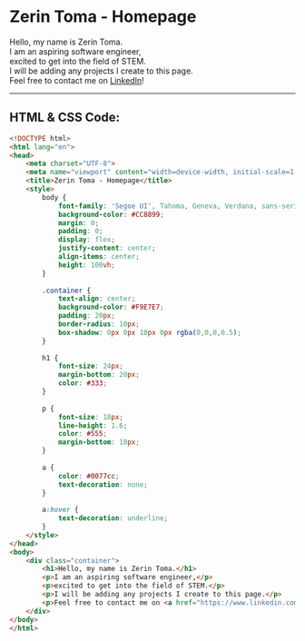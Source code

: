 # Zerin Toma - Homepage

Hello, my name is Zerin Toma.  
I am an aspiring software engineer,  
excited to get into the field of STEM.  
I will be adding any projects I create to this page.  
Feel free to contact me on [LinkedIn](https://www.linkedin.com/in/zerin-toma)!

---

## HTML & CSS Code:

```html
<!DOCTYPE html>
<html lang="en">
<head>
    <meta charset="UTF-8">
    <meta name="viewport" content="width=device-width, initial-scale=1.0">
    <title>Zerin Toma - Homepage</title>
    <style>
        body {
            font-family: 'Segoe UI', Tahoma, Geneva, Verdana, sans-serif;
            background-color: #CC8899;
            margin: 0;
            padding: 0;
            display: flex;
            justify-content: center;
            align-items: center;
            height: 100vh;
        }
        
        .container {
            text-align: center;
            background-color: #F9E7E7;
            padding: 20px;
            border-radius: 10px;
            box-shadow: 0px 0px 10px 0px rgba(0,0,0,0.5);
        }
        
        h1 {
            font-size: 24px;
            margin-bottom: 20px;
            color: #333;
        }
        
        p {
            font-size: 18px;
            line-height: 1.6;
            color: #555;
            margin-bottom: 10px;
        }
        
        a {
            color: #0077cc;
            text-decoration: none;
        }
        
        a:hover {
            text-decoration: underline;
        }
    </style>
</head>
<body>
    <div class="container">
        <h1>Hello, my name is Zerin Toma.</h1>
        <p>I am an aspiring software engineer,</p>
        <p>excited to get into the field of STEM.</p>
        <p>I will be adding any projects I create to this page.</p>
        <p>Feel free to contact me on <a href="https://www.linkedin.com/in/zerin-toma" target="_blank">LinkedIn</a>!</p>
    </div>
</body>
</html>
